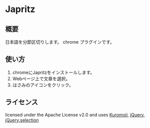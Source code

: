 # Japritz

## 概要
日本語を分節区切りします。
chrome プラグインです。

## 使い方
1. chromeにJapritzをインストールします。
1. Webページ上で文章を選択。
1. はさみのアイコンをクリック。

## ライセンス
licensed under the Apache License v2.0 and uses [Kuromoji](http://www.atilika.org/), [jQuery](https://jquery.com/), [jQuery.selection](http://blog.madapaja.net/)
